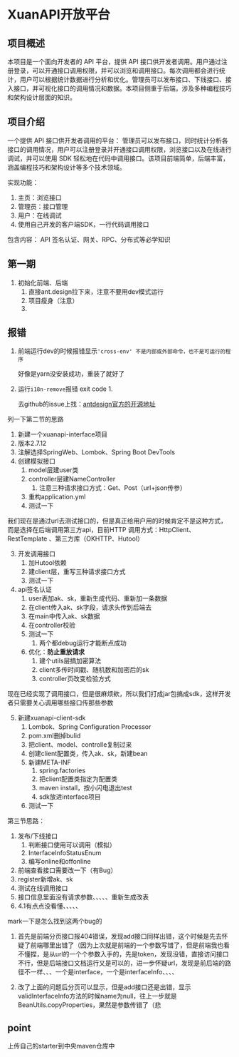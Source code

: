 # XuanAPI开放平台

## 项目概述

 本项目是一个面向开发者的 API 平台，提供 API
接口供开发者调用。用户通过注册登录，可以开通接口调用权限，并可以浏览和调用接口。每次调用都会进行统计，用户可以根据统计数据进行分析和优化。管理员可以发布接口、下线接口、接入接口，并可视化接口的调用情况和数据。本项目侧重于后端，涉及多种编程技巧和架构设计层面的知识。

## 项目介绍

 一个提供 API 接口供开发者调用的平台：
​ 管理员可以发布接口，同时统计分析各接口的调用情况，用户可以注册登录并开通接口调用权限，浏览接口以及在线进行调试，并可以使用
SDK 轻松地在代码中调用接口。该项目前端简单，后端丰富，涵盖编程技巧和架构设计等多个技术领域。

 实现功能：

1. 主页：浏览接口
2. 管理员：接口管理
3. 用户：在线调试
4. 使用自己开发的客户端SDK，一行代码调用接口

包含内容： API 签名认证、网关、RPC、分布式等必学知识

## 第一期

1. 初始化前端、后端
    1. 直接ant.design拉下来，注意不要用dev模式运行
    2. 项目瘦身（注意）
    2.

## 报错

1. 前端运行dev的时候报错显示`'cross-env' 不是内部或外部命令，也不是可运行的程序`

   好像是yarn没安装成功，重装了就好了

2. 运行`i18n-remove`报错 exit code 1.

   去github的issue上找：[antdesign官方的开源地址](https://github.com/ant-design/ant-design-pro)





列一下第二节的思路

1.  新建一个xuanapi-interface项目
   1. 版本2.7.12
   2. 注解选择SpringWeb、Lombok、Spring Boot DevTools
2. 创建模拟接口
   1. model层建user类
   2. controller层建NameController
      1. 注意三种请求接口方式：Get、Post（url+json传参）
   3. 重构application.yml
   4. 测试一下

我们现在是通过url去测试接口的，但是真正给用户用的时候肯定不是这种方式，而是选择在后端调用第三方api，目前HTTP 调用方式：HttpClient、RestTemplate
、第三方库（OKHTTP、Hutool）

3. 开发调用接口
   1. 加Hutool依赖
   2. 建client层，重写三种请求接口方式
   3. 测试一下
4. api签名认证
   1. user表加ak、sk，重新生成代码、重新加一条数据
   2. 在client传入ak、sk字段，请求头传到后端去
   3. 在main中传入ak、sk数据
   4. 在controller校验
   5. 测试一下
      1. 两个都debug运行才能断点成功
   6. 优化：**防止重放请求**
      1. 建个utils层搞加密算法
      2. client多传时间戳、随机数和加密后的sk
      3. controller页改变检验方式

现在已经实现了调用接口，但是很麻烦欸，所以我们打成jar包搞成sdk，这样开发者只需要关心调用哪些接口传那些参数

5. 新建xuanapi-client-sdk
   1. Lombok、Spring Configuration Processor
   2. pom.xml删掉bulid
   3. 把client、model、controlle复制过来
   4. 创建client配置类，传入ak、sk，新建bean
   5. 新建META-INF
      1. spring.factories
      2. 把client配置类指定为配置类
      3. maven install，按小闪电退出test
      4. sdk放进interface项目
   6. 测试一下



第三节思路：

1. 发布/下线接口
   1. 判断接口使用可以调用（模拟）
   2. InterfaceInfoStatusEnum
   3. 编写online和offonline
2. 前端查看接口需要改一下（有Bug）
3. register新增ak、sk
4. 测试在线调用接口
5. 接口信息里面没有请求参数、、、、、重新生成改表
6. 4.1有点点没看懂、、、、、



mark一下是怎么找到这两个bug的

1. 首先是前端分页接口报404错误，发现add接口同样出错，这个时候是先去怀疑了前端哪里出错了（因为上次就是前端的一个参数写错了，但是前端我也看不懂捏，是从url的一个个参数入手的，先是token，发现没错，直接访问接口不行，但是后端接口文档运行又是可以的，进一步怀疑url，发现是前后端的路径不一样、、、一个是interface，一个是interfaceInfo、、、、

2. 改了上面的问题后分页可以显示，但是add接口还是出错，显示validInterfaceInfo方法的时候name为null，往上一步就是BeanUtils.copyProperties，果然是参数传错了（悲

## point

上传自己的starter到中央maven仓库中
